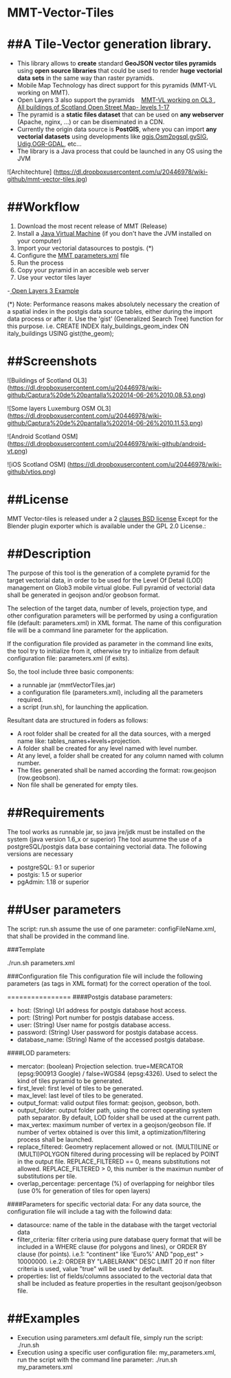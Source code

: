 MMT-Vector-Tiles
================

##A Tile-Vector generation library.
================
+ This library allows to **create** standard **GeoJSON vector tiles pyramids** using **open source libraries** that could be used to render **huge vectorial data sets** in the same way than raster pyramids.
+ Mobile Map Technology has direct support for this pyramids (MMT-VL working on MMT). 
+ Open Layers 3 also support the pyramids &nbsp;&nbsp;  <a href="http://dl.dropboxusercontent.com/u/20446978/raster-tiles-example/index_lux.html"> MMT-VL working on OL3 </a>, <a href="http://dl.dropboxusercontent.com/u/20446978/raster-tiles-example/index_scotland.html">All buildings of Scotland Open Street Map- levels 1-17 </a>
+ The pyramid is a **static files dataset** that can be used on **any webserver** (Apache, nginx, ...) or can be diseminated in a CDN.
+ Currently the origin data source is **PostGIS**, where you can import **any vectorial datasets** using developments like  <a href="http://www.qgis.org/">qgis</a>,<a href="http://wiki.openstreetmap.org/wiki/Osm2pgsql">Osm2pgsql</a>,<a href="http://www.gvsig.org/">gvSIG</a>, <a href="http://udig.refractions.net/">Udig</a>,<a href="hhttp://www.gdal.org/">OGR-GDAL</a>, etc...
+ The library is a Java process that could be launched in any OS using the JVM

![Architechture] (https://dl.dropboxusercontent.com/u/20446978/wiki-github/mmt-vector-tiles.jpg)

##Workflow
=======
1. Download the most recent release of MMT (Release)
2. Install a <a href="http://www.java.com">Java Virtual Machine</a> (if you don't have the JVM installed on your computer) 
3. Import your vectorial datasources to postgis. (*)
4. Configure the <a href="https://github.com/glob3mobile/mmt-vector-tiles/blob/master/vector-tiles/parameters.xml">MMT parameters.xml</a> file
5. Run the process
6. Copy your pyramid in an accesible web server
7. Use your vector tiles layer


-<a href="http://wb.glob3mobile.com/vl/index_lux.html"> Open Layers 3 Example  </a>

 (*) Note: Performance reasons makes absolutely necessary the creation of a spatial index in the postgis data source tables, either during the import data process or after it. Use the 'gist' (Generalized Search Tree) function for this purpose. i.e. CREATE INDEX italy_buildings_geom_index ON italy_buildings USING gist(the_geom);

##Screenshots
=====

![Buildings of Scotland OL3] (https://dl.dropboxusercontent.com/u/20446978/wiki-github/Captura%20de%20pantalla%202014-06-26%2010.08.53.png)

![Some layers Luxemburg OSM OL3] (https://dl.dropboxusercontent.com/u/20446978/wiki-github/Captura%20de%20pantalla%202014-06-26%2010.11.53.png)

![Android Scotland OSM] (https://dl.dropboxusercontent.com/u/20446978/wiki-github/android-vt.png)

![iOS Scotland OSM] (https://dl.dropboxusercontent.com/u/20446978/wiki-github/vtios.png)


##License
=======
MMT Vector-tiles is released under a 2 [clauses BSD license](https://github.com/glob3mobile/g3m/blob/purgatory/LICENSE.txt) Except for the Blender plugin exporter which is available under the GPL 2.0 License.:



##Description
================

The purpose of this tool is the generation of a complete pyramid for the target vectorial data, in order to be used for the Level Of Detail (LOD) management on Glob3 mobile virtual globe. Full pyramid of vectorial data shall be generated in geojson and/or geobson format.

The selection of the target data, number of levels, projection type, and other configuration parameters will be performed by using a configuration file (default: parameters.xml) in XML format. The name of this configuration file will be a command line parameter for the application.

If the configuration file provided as parameter in the command line exits, the tool try to initialize from it, otherwise try to initialize from default configuration file: parameters.xml (if exits).

So, the tool include three basic components:
  - a runnable jar (mmtVectorTiles.jar) 
  - a configuration file (parameters.xml), including all the parameters required.
  - a script (run.sh), for launching the application.

Resultant data are structured in foders as follows:
- A root folder shall be created for all the data sources, with a merged name like: tables_names+levels+projection.
- A folder shall be created for any level named with level number.
- At any level, a folder shall be created for any column named with column number.
- The files generated shall be named according the format: row.geojson (row.geobson).
- Non file shall be generated for empty tiles.


##Requirements
================

The tool works as runnable jar, so java jre/jdk must be installed on the system (java version 1.6_x or superior)
The tool asumme the use of a postgreSQL/postgis data base containing vectorial data. The following versions are necessary
- postgreSQL: 9.1 or superior
- postgis: 1.5 or superior
- pgAdmin: 1.18 or superior

##User parameters
================

The script: run.sh assume the use of one parameter: configFileName.xml, that shall be provided in the command line.

###Template

./run.sh parameters.xml

###Configuration file
This configuration file will include the following parameters (as tags in XML format) for the correct operation of the tool.

================
####Postgis database parameters:

- host: (String) Url address for postgis database host access.
- port: (String) Port number for postgis database access.
- user: (String) User name for postgis database access.
- password: (String) User password for postgis database access.
- database_name: (String) Name of the accessed postgis database.


####LOD parameters:

- mercator: (boolean) Projection selection. true=MERCATOR (epsg:900913 Google) / false=WGS84 (epsg:4326). Used to select the kind of tiles pyramid to be generated.
- first_level: first level of tiles to be generated.
- max_level: last level of tiles to be generated.
- output_format: valid output files format: geojson, geobson, both.
- output_folder: output folder path, using the correct operating system path separator. By default, LOD folder shall be used at the current path.
- max_vertex: maximum number of vertex in a geojson/geobson file. If number of vertex obtained is over this limit, a optimization/filtering process shall be launched.
- replace_filtered: Geometry replacement allowed or not. (MULTI)LINE or (MULTI)POLYGON filtered during processing will be replaced by POINT in the output file. REPLACE_FILTERED == 0, means substitutions not allowed. REPLACE_FILTERED > 0, this number is the maximun number of substitutions per tile.
- overlap_percentage: percentage (%) of overlapping for neighbor tiles (use 0% for generation of tiles for open layers)

####Parameters for specific vectorial data:
For any data source, the configuration file will include a tag with the followind data:
- datasource: name of the table in the database with the target vectorial data
- filter_criteria: filter criteria using pure database query format that will be included in a WHERE clause (for polygons and lines), or ORDER BY clause (for points). 
    i.e.1: "continent" like 'Euro%' AND "pop_est" > 10000000.
    i.e.2: ORDER BY "LABELRANK" DESC LIMIT 20
    If non filter criteria is used, value "true" will be used by default.
- properties: list of fields/columns associated to the vectorial data that shall be included as feature properties in the resultant geojson/geobson file.


##Examples
==========
- Execution using parameters.xml default file, simply run the script: ./run.sh
- Execution using a specific user configuration file: my_parameters.xml, run the script with the command line parameter: 
  ./run.sh my_parameters.xml


